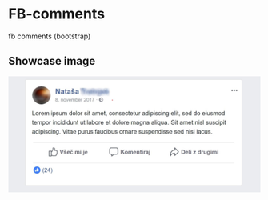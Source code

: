 # FB-comments
fb comments (bootstrap)

## Showcase image
![facebook comment](fb-comment-Screenshot.jpg)
